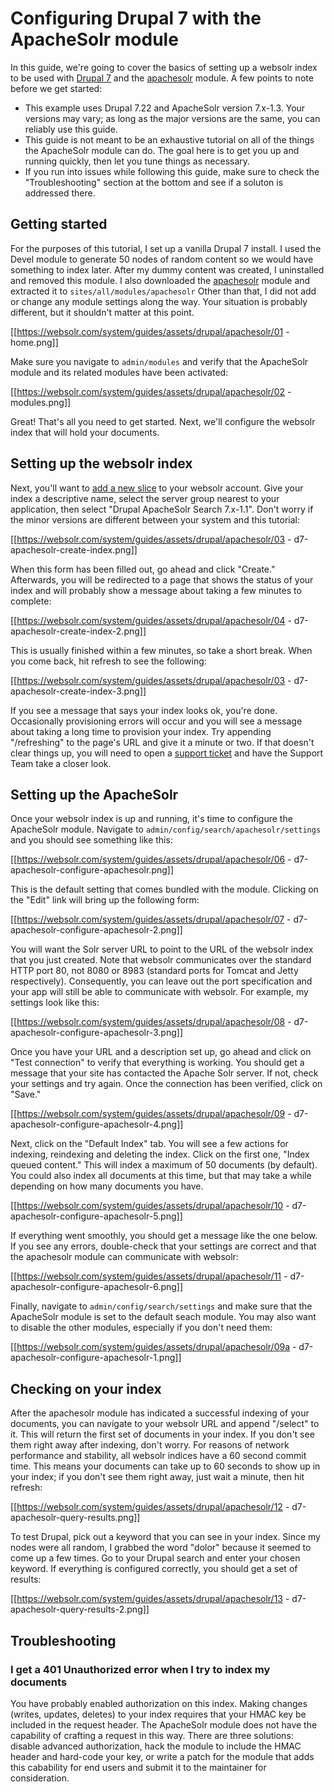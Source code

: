 # Configuring Drupal 7 with the ApacheSolr module

In this guide, we're going to cover the basics of setting up a websolr index to be used with [Drupal 7](https://drupal.org/drupal-7.22-release-notes) and the [apachesolr](https://drupal.org/project/apachesolr) module. A few points to note before we get started:

- This example uses Drupal 7.22 and ApacheSolr version 7.x-1.3. Your versions may vary; as long as the major versions are the same, you can reliably use this guide.
- This guide is not meant to be an exhaustive tutorial on all of the things the ApacheSolr module can do. The goal here is to get you up and running quickly, then let you tune things as necessary.
- If you run into issues while following this guide, make sure to check the "Troubleshooting" section at the bottom and see if a soluton is addressed there.


## Getting started

For the purposes of this tutorial, I set up a vanilla Drupal 7 install. I used the Devel module to generate 50 nodes of random content so we would have something to index later. After my dummy content was created, I uninstalled and removed this module. I also downloaded the [apachesolr](https://drupal.org/project/apachesolr) module and extracted it to `sites/all/modules/apachesolr` Other than that, I did not add or change any module settings along the way. Your situation is probably different, but it shouldn't matter at this point.

[[https://websolr.com/system/guides/assets/drupal/apachesolr/01 - home.png]]

Make sure you navigate to `admin/modules` and verify that the ApacheSolr module and its related modules have been activated:

[[https://websolr.com/system/guides/assets/drupal/apachesolr/02 - modules.png]]

Great! That's all you need to get started. Next, we'll configure the websolr index that will hold your documents.


## Setting up the websolr index

Next, you'll want to [add a new slice](https://websolr.com/slices/new) to your websolr account. Give your index a descriptive name, select the server group nearest to your application, then select "Drupal ApacheSolr Search 7.x-1.1". Don't worry if the minor versions are different between your system and this tutorial:

[[https://websolr.com/system/guides/assets/drupal/apachesolr/03 - d7-apachesolr-create-index.png]]

When this form has been filled out, go ahead and click "Create." Afterwards, you will be redirected to a page that shows the status of your index and will probably show a message about taking a few minutes to complete:

[[https://websolr.com/system/guides/assets/drupal/apachesolr/04 - d7-apachesolr-create-index-2.png]]

This is usually finished within a few minutes, so take a short break. When you come back, hit refresh to see the following:

[[https://websolr.com/system/guides/assets/drupal/apachesolr/03 - d7-apachesolr-create-index-3.png]]

If you see a message that says your index looks ok, you're done. Occasionally provisioning errors will occur and you will see a message about taking a long time to provision your index. Try appending "/refreshing" to the page's URL and give it a minute or two. If that doesn't clear things up, you will need to open a [support ticket](http://help.websolr.com) and have the Support Team take a closer look.


## Setting up the ApacheSolr

Once your websolr index is up and running, it's time to configure the ApacheSolr module. Navigate to `admin/config/search/apachesolr/settings` and you should see something like this:

[[https://websolr.com/system/guides/assets/drupal/apachesolr/06 - d7-apachesolr-configure-apachesolr.png]]

This is the default setting that comes bundled with the module. Clicking on the "Edit" link will bring up the following form:

[[https://websolr.com/system/guides/assets/drupal/apachesolr/07 - d7-apachesolr-configure-apachesolr-2.png]]

You will want the Solr server URL to point to the URL of the websolr index that you just created. Note that websolr communicates over the standard HTTP port 80, not 8080 or 8983 (standard ports for Tomcat and Jetty respectively). Consequently, you can leave out the port specification and your app will still be able to communicate with websolr. For example, my settings look like this:

[[https://websolr.com/system/guides/assets/drupal/apachesolr/08 - d7-apachesolr-configure-apachesolr-3.png]]

Once you have your URL and a description set up, go ahead and click on "Test connection" to verify that everything is working. You should get a message that your site has contacted the Apache Solr server. If not, check your settings and try again. Once the connection has been verified, click on "Save."

[[https://websolr.com/system/guides/assets/drupal/apachesolr/09 - d7-apachesolr-configure-apachesolr-4.png]]

Next, click on the "Default Index" tab. You will see a few actions for indexing, reindexing and deleting the index. Click on the first one, "Index queued content." This will index a maximum of 50 documents (by default). You could also index all documents at this time, but that may take a while depending on how many documents you have.

[[https://websolr.com/system/guides/assets/drupal/apachesolr/10 - d7-apachesolr-configure-apachesolr-5.png]]

If everything went smoothly, you should get a message like the one below. If you see any errors, double-check that your settings are correct and that the apachesolr module can communicate with websolr:

[[https://websolr.com/system/guides/assets/drupal/apachesolr/11 - d7-apachesolr-configure-apachesolr-6.png]]

Finally, navigate to `admin/config/search/settings` and make sure that the ApacheSolr module is set to the default seach module. You may also want to disable the other modules, especially if you don't need them:

[[https://websolr.com/system/guides/assets/drupal/apachesolr/09a - d7-apachesolr-configure-apachesolr-1.png]]


## Checking on your index

After the apachesolr module has indicated a successful indexing of your documents, you can navigate to your websolr URL and append "/select" to it. This will return the first set of documents in your index. If you don't see them right away after indexing, don't worry. For reasons of network performance and stability, all websolr indices have a 60 second commit time. This means your documents can take up to 60 seconds to show up in your index; if you don't see them right away, just wait a minute, then hit refresh:

[[https://websolr.com/system/guides/assets/drupal/apachesolr/12 - d7-apachesolr-query-results.png]]

To test Drupal, pick out a keyword that you can see in your index. Since my nodes were all random, I grabbed the word "dolor" because it seemed to come up a few times. Go to your Drupal search and enter your chosen keyword. If everything is configured correctly, you should get a set of results:

[[https://websolr.com/system/guides/assets/drupal/apachesolr/13 - d7-apachesolr-query-results-2.png]]


## Troubleshooting

### I get a 401 Unauthorized error when I try to index my documents ###

You have probably enabled authorization on this index. Making changes (writes, updates, deletes) to your index requires that your HMAC key be included in the request header. The ApacheSolr module does not have the capability of crafting a request in this way. There are three solutions: disable advanced authorization, hack the module to include the HMAC header and hard-code your key, or write a patch for the module that adds this cabability for end users and submit it to the maintainer for consideration.